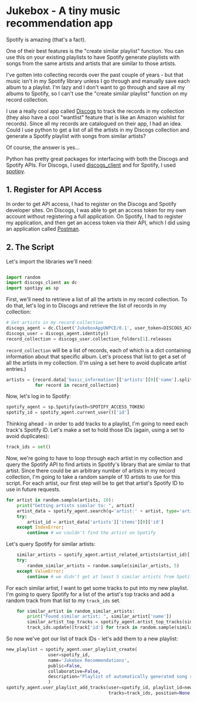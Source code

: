 # Jukebox - A tiny music recommendation app

Spotify is amazing (that's a fact).

One of their best features is the "create similar playlist" function.  You can use this on
your existing playlists to have Spotify generate playlists with songs from the same artists and
artists that are similar to those artists.

I've gotten into collecting records over the past couple of years - but that music isn't in my
Spotify library unless I go through and manually save each album to a playlist.  I'm lazy and I don't
want to go through and save all my albums to Spotify, so I can't use the "create similar playlist"
function on my record collection.

I use a really cool app called [Discogs](https://discogs.com) to track the records in my collection
(they also have a cool "wantlist" feature that is like an Amazon wishlist for records).  Since all
my records are catalogued on their app, I had an idea.  Could I use python to get a list of all
the artists in my Discogs collection and generate a Spotify playlist with songs from similar artists?

Of course, the answer is yes...

Python has pretty great packages for interfacing with both the Discogs and Spotify APIs.  For
Discogs, I used [discogs_client](https://github.com/joalla/discogs_client) and for Spotify, I
used [spotipy](https://github.com/plamere/spotipy).

## 1. Register for API Access

In order to get API access, I had to register on the Discogs and Spotify developer sites.  On
Discogs, I was able to get an access token for my own account without registering a full application.
  On Spotify, I had to register my application, and then get an access token via their API, which
 I did using an application called [Postman](https://getpostman.com).

## 2. The Script

Let's import the libraries we'll need:

```python

import random
import discogs_client as dc
import spotipy as sp
```

First, we'll need to retrieve a list of all the artists in my record collection.  To do that,
let's log in to Discogs and retrieve the list of records in my collection:

```python
# Get artists in my record collection
discogs_agent = dc.Client('JukeboxAppUWPCE/0.1', user_token=DISCOGS_ACCESS_TOKEN)
discogs_user = discogs_agent.identity()
record_collection = discogs_user.collection_folders[1].releases
```

`record_collection` will be a list of records, each of which is a dict containing information
about that specific album.  Let's process that list to get a set of all the artists in my
collection.  (I'm using a set here to avoid duplicate artist entries.)

```python
artists = {record.data['basic_information']['artists'][0]['name'].split(" (")[0]
           for record in record_collection}
```

Now, let's log in to Spotify:

```python
spotify_agent = sp.Spotify(auth=SPOTIFY_ACCESS_TOKEN)
spotify_id = spotify_agent.current_user()['id']
```

Thinking ahead - in order to add tracks to a playlist, I'm going to need each track's Spotify
ID.  Let's make a set to hold those IDs (again, using a set to avoid duplicates):

```python
track_ids = set()
```

Now, we're going to have to loop through each artist in my collection and query the Spotify API
to find artists in Spotify's library that are similar to that artist.  Since there could be an
arbitrary number of artists in my record collection, I'm going to take a random sample of 10
artists to use for this script.  For each artist, our first step will be to get that artist's
Spotify ID to use in future requests.

```python
for artist in random.sample(artists, 10):
    print("Getting artists similar to: ", artist)
    artist_data = spotify_agent.search(q='artist:' + artist, type='artist')
    try:
        artist_id = artist_data['artists']['items'][0]['id']
    except IndexError:
        continue # we couldn't find the artist on Spotify
```

Let's query Spotify for similar artists:

```python
    similar_artists = spotify_agent.artist_related_artists(artist_id)['artists']
    try:
        random_similar_artists = random.sample(similar_artists, 5)
    except ValueError:
        continue # we didn't get at least 5 similar artists from Spotify
```

For each similar artist, I want to get some tracks to put into my new playlist.  I'm going to
query Spotify for a list of the artist's top tracks and add a random track from that list to my
`track_ids` set.

```python
    for similar_artist in random_similar_artists:
        print("Found similar artist: ", similar_artist['name'])
        similar_artist_top_tracks = spotify_agent.artist_top_tracks(similar_artist['id'])['tracks']
        track_ids.update([track['id'] for track in random.sample(similar_artist_top_tracks, 1)])
```

So now we've got our list of track IDs - let's add them to a new playlist:

```python
new_playlist = spotify_agent.user_playlist_create(
                user=spotify_id,
                name='Jukebox Recommendations',
                public=False,
                collaborative=False,
                description="Playlist of automatically generated song recommendations."
                )
spotify_agent.user_playlist_add_tracks(user=spotify_id, playlist_id=new_playlist['id'],
                                       tracks=track_ids, position=None)
```